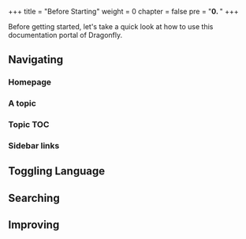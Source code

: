 +++
title = "Before Starting"
weight = 0
chapter = false
pre = "<b>0. </b>"
+++

Before getting started, let's take a quick look at how to use this documentation portal of Dragonfly.

## Navigating

### Homepage

### A topic

### Topic TOC

### Sidebar links

## Toggling Language

## Searching

## Improving